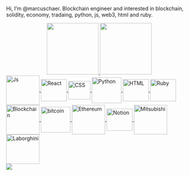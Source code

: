 Hi, I’m @marcuschaer. Blockchain engineer and interested in blockchain, solidity, economy, tradaing, python, js, web3, html and ruby.

<div align="center">
 <a href="https://github.com/marcuschaer">
  <img height="140em" src="https://github-readme-stats.vercel.app/api?username=marcuschaer&show_icons=true&theme=graywhite&include_all_commits=true&count_private=true"/>
  <img height="140em" src="https://github-readme-stats.vercel.app/api/top-langs/?username=marcuschaer&layout=compact&langs_count=7&theme=vision-friendly-dark"/>
</div>
 
 <div>
  <img align="center" alt="Js" height="80" width="90" src="https://img.shields.io/badge/JavaScript-323330?style=for-the-badge&logo=javascript&logoColor=F7DF1E">
  <img align="center" alt="React" height="60" width="70" src="https://img.shields.io/badge/React-20232A?style=for-the-badge&logo=react&logoColor=61DAFB">
  <img align="center" alt="CSS" height="50" width="60" src="https://img.shields.io/badge/CSS-239120?&style=for-the-badge&logo=css3&logoColor=white">
  <img align="center" alt="Python" height="70" width="80" src="https://img.shields.io/badge/Python-14354C?style=for-the-badge&logo=python&logoColor=white">
  <img align="center" alt="HTML" height="60" width="70" src="https://img.shields.io/badge/HTML-239120?style=for-the-badge&logo=html5&logoColor=white">
  <img align="center" alt="Ruby" height="60" width="70" src="https://img.shields.io/badge/Ruby-CC342D?style=for-the-badge&logo=ruby&logoColor=white">
  <img align="center" alt="Blockchain" height="80" width="90" src="https://img.shields.io/badge/hyperledger-2F3134?style=for-the-badge&logo=hyperledger&logoColor=white">
  <img align="center" alt="bitcoin" height="70" width="80" src="https://img.shields.io/badge/Bitcoin-000000?style=for-the-badge&logo=bitcoin&logoColor=white">
<img align="center" alt="Ethereum" height="80" width="90" src="https://img.shields.io/badge/Ethereum-3C3C3D?style=for-the-badge&logo=Ethereum&logoColor=white">
 <img align="center" alt="Notion" height="60" width="70" src="https://img.shields.io/badge/Notion-000000?style=for-the-badge&logo=notion&logoColor=white">
 <img align="center" alt="Mitsubishi" height="80" width="90" src="https://aleen42.github.io/badges/src/mitsubishi.svg">
 <img align="center" alt="Laborghini" height="80" width="90" src="https://aleen42.github.io/badges/src/lamborghini.svg">
</div>
 
<div
  <a href="https://www.linkedin.com/in/marcuschaer" target="_blank"><img src="https://img.shields.io/badge/-LinkedIn-%230077B5?style=for-the-badge&logo=linkedin&logoColor=white" target="_blank"></a> 
 
</div>
